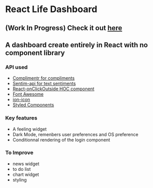 # React Life Dashboard

## (Work In Progress) Check it out [here](http://lifeboard.surge.sh/)

## A dashboard create entirely in React with no component library

### API used
- [Complimentr for compliments](https://complimentr.com/)
- [Sentim-api for text sentiments](https://sentim-api.herokuapp.com/)
- [React-onClickOutside HOC component](https://github.com/Pomax/react-onclickoutside)
- [Font Awesome](https://fontawesome.com/)
- [ion-icon](https://ionicons.com/)
- [Styled Components](https://styled-components.com/)

### Key features

- A feeling widget
- Dark Mode, remenbers user preferences and OS preference
- Conditionnal rendering of the login component

### To Improve

- news widget
- to do list
- chart widget
- styling
